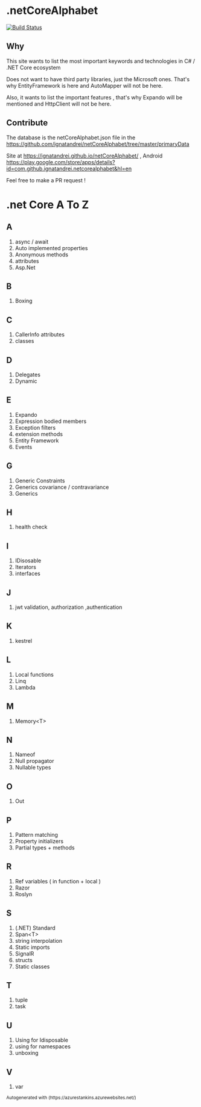 # .netCoreAlphabet
[![Build Status](https://dev.azure.com/ignatandrei0674/netCoreAlphabet/_apis/build/status/ignatandrei.netCoreAlphabet?branchName=master)](https://dev.azure.com/ignatandrei0674/netCoreAlphabet/_build/latest?definitionId=3&branchName=master)

## Why
This site wants to list the most important keywords and technologies  in C# / .NET Core ecosystem

Does not want to have third party libraries, just the Microsoft ones. That's why EntityFramework is here and AutoMapper will not be here.

Also, it wants to list the important features , that's why Expando will be mentioned and HttpClient will not be here.

## Contribute

The database is the netCoreAlphabet.json file in the https://github.com/ignatandrei/netCoreAlphabet/tree/master/primaryData

Site at https://ignatandrei.github.io/netCoreAlphabet/ , Android https://play.google.com/store/apps/details?id=com.github.ignatandrei.netcorealphabet&hl=en


Feel free to make a PR request !

# .net Core A To Z
## A
1. async / await
1. Auto implemented properties
1. Anonymous methods
1. attributes
1. Asp.Net

## B
1. Boxing

## C
1. CallerInfo attributes
1. classes

## D
1. Delegates
1. Dynamic

## E
1. Expando
1. Expression bodied members
1. Exception filters
1. extension methods
1. Entity Framework
1. Events

## G
1. Generic Constraints
1. Generics covariance / contravariance
1. Generics

## H
1. health check

## I
1. IDisosable
1. Iterators
1. interfaces

## J
1.  jwt validation, authorization ,authentication 

## K
1. kestrel

## L
1. Local functions
1. Linq
1. Lambda

## M
1. Memory&lt;T&gt;

## N
1. Nameof
1. Null propagator
1. Nullable types

## O
1. Out

## P
1. Pattern matching
1. Property initializers
1. Partial types &#x2B; methods

## R
1. Ref variables ( in function &#x2B; local )
1. Razor
1. Roslyn

## S
1. (.NET) Standard
1. Span&lt;T&gt;
1. string interpolation
1. Static imports
1. SignalR
1. structs
1. Static classes

## T
1. tuple
1. task

## U
1. Using for Idisposable
2. using for namespaces
1. unboxing

## V
1. var







<small>
    Autogenerated with (https://azurestankins.azurewebsites.net/)
</small>

